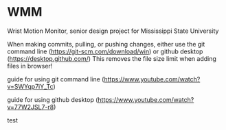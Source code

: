 # WMM
Wrist Motion Monitor, senior design project for Mississippi State University

When making commits, pulling, or pushing changes, either use the git command line (https://git-scm.com/download/win) or github desktop (https://desktop.github.com/) 
This removes the file size limit when adding files in browser! 

guide for using git command line (https://www.youtube.com/watch?v=SWYqp7iY_Tc) 

guide for using github desktop (https://www.youtube.com/watch?v=77W2JSL7-r8) 

test
